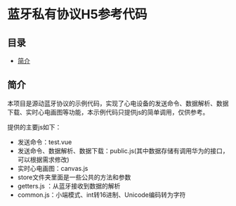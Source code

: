 # 蓝牙私有协议H5参考代码

## 目录

 * [简介](#简介)


## 简介



本项目是源动蓝牙协议的示例代码，实现了心电设备的发送命令、数据解析、数据下载、实时心电画图等功能，本示例代码只提供js的简单调用，仅供参考。   


提供的主要js如下：
- 发送命令：test.vue
- 发送命令、数据解析、数据下载：public.js(其中数据存储有调用华为的接口，可以根据需求修改)
- 实时心电画图：canvas.js
- store文件夹里面是一些公共的方法和参数
- getters.js ：从蓝牙接收到数据的解析
- common.js：小端模式、int转16进制、Unicode编码转为字符
